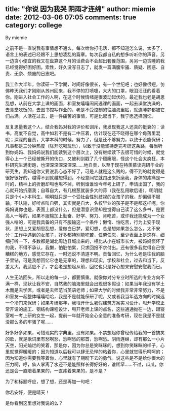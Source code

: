title: "你说 因为我哭 阴雨才连绵"
author: miemie
date: 2012-03-06 07:05
comments: true
category: college
--------------------

By miemie

之前不是一直说我有事情想不通么，每次给你打电话，都不知道怎么说，太多了，语言上的表述已经跟不上思想凌乱的篇章。每次我都自私的想多听听你的声音，另一边贪小便宜的我又在盘算这个月的话费会不会超出套餐范围，另另一边贪睡的我已经觉得好困好困。索性，好久没写日志了，就发一篇满腹牢骚、质疑、困惑、自责、无奈、颓废的日志吧。

<!-- more -->

我工作大半年，你读研一下学期，时间好像很长，有一个世纪吧；也好像很短，仿佛昨天我们才刚刚从苏州回来，我不停的打喷嚏，大大的口罩，眼泪汪汪的看着你。刚进入社会工作的人啊，在这个时候情绪是很波动起伏的，最近我也老是胡思乱想，从前在大学上课的画面，和室友嘻嘻闹闹逃课的画面，一起去澡堂洗澡的，去食堂吃饭的，去图书馆写作业的，老是不受控制的往脑海里钻，就连睡梦都被它们占满。人活在过去，是一件痛苦的事情，可是比起当下，我宁愿选择回忆。

反复思量我这个人，结合我妈对我的评价和训斥，我发现我这人还真的挺衰的：读书，高度不自觉，高中如若不是有二中压着，估计现在还不晓得在哪个角落里混呢；深深的自责，大学本科的时候，努力了，但是还不够努力，以致于没能保研；凡事都是三分钟热度（除开吃喝玩乐），以致于没能坚持走完考研这条路，每当听到你妈妈、我妈妈说我们能读到这个层次上，没有继续读下去很可惜的时候，就觉得心上一个已经被撕开的伤口，又被利剑戳了几个窟窿眼，怪这个社会太疯狂，本科研究生满街跑，也深深深深深深深……地自责，以至于现在特羡慕读完研毕业的研究生，我知道你又要说我心态不好了，可是人就是这么贱的，得不到的就觉得是很好很好的，越得不到就越想得到，不经意间它就跑出来折磨我，身体的疼痛是一时的，精神上的折磨却甩也甩不掉，听到谁谁谁今年考上研了，申请出国了，我的心就开始折磨我；自尊自大，有几根葱就装多大的蒜（我在乱用歇后语），明明就只是个小小本科生，明明就只是一个受社会性别歧视的女孩子的我，却偏偏不服输，不认输，好听点叫自强，其实就是自大，名校毕业的孩子是不是都这样呢，你妈妈说你也是，表面上都没什么，但是潜意识里却是觉得自己读了这么多书，是要高人一等的，如果不服输加上勤奋、好学、努力、肯吃苦，或许我还能成为一个女强人啥的，可是我具备的只有不服输这一个条件；懒惰、怕吃苦，行为上安于现状，思想上又爱胡思乱想，爱做白日梦，爱幻想，总是想如果怎么怎么，太不安分：工作中遇到的女孩子，好多都特别能吃苦，任劳任怨，至少表面上是这样，细细打听一下，多数都是湖北周边县城出来的，相比从小在城市长大，被妈妈惯坏了的我，不得不承认，我懒，怕脏怕累，只求回报不求付出。还有很多我觉得自己很糟糕的地方，感觉它存在，一时还说不清道不明。责备回忆，为什么老是往我的脑子里钻，可是我想回忆它也是无辜的，理想和现实，学校和社会，过去和当下，反差太大，我适应不了，才会老是想起从前，回忆也只是好心想来安慰安慰我而已。

人生无法回头，所以走的每一步，都要慎重。就像你对分专业时所选的专业方向不满一样，现状让我不安，自然我的脑海里就会出现很多假设：如果当年我没有学土木而是去学医，或者是去师范当英语老师；如果大学的时候我非常非常努力，不是和室友一起整体嘻嘻哈哈，我是不是就能保研了呢，又或者我当年选方向的时候选一个冷门来保研；如果考研那年，我甩开什么暑假建筑方案实习设计，甩开学校正常开设的施工、钢结构课程设计，甩开老师上课的点名，这些通通抛在一边，跟寝室唯一考上研的女生一起，提前一年就开始全心全意的准备考研，现在我是不是就没那么多的牢骚了呢……

好多好多如果，可惜现实的字典里，没有如果。不禁想起你曾经传给我的一首搞笑的歌，就是歌词里有愁啊愁，愁啊愁的那首，愁啊愁。阴雨连绵，却有那么一小片天空，阳光灿烂的笑着，那是你，因为你总是笑眯眯的，想到你笑眯眯的样子，心里就觉得暖暖的；因为知道以后我可以肆无忌惮的粘着你，心里就觉得乐呵呵的；因为知道你需要我等着你，心里就有了期盼下去的勇气。说这些是不是给你很大的压力啊，哼，仙人掌离了水还不是能照样长得好好的，谁稀罕……不过，瓜瓜，你还是会一直陪着果果的，一直疼着果果的，是不是？

为了和标题呼应，想了想，还是再加一句吧：

你若安好，便是晴天！

是你看到这里想对我说的么？